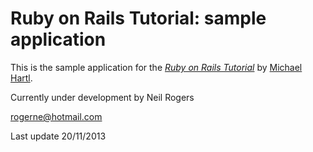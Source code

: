# Ruby on Rails Tutorial: sample application

This is the sample application for the [*Ruby on Rails Tutorial*](http://railstutorial.org/) by [Michael Hartl](http://michaelhartl.com/).

Currently under development by Neil Rogers

rogerne@hotmail.com

Last update 20/11/2013